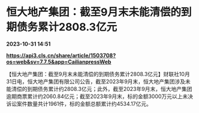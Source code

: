 # 恒大地产集团：截至9月末未能清偿的到期债务累计2808.3亿元

**2023-10-31 14:51**

**https://api3.cls.cn/share/article/1503708?os=web&sv=7.7.5&app=CailianpressWeb**

【恒大地产集团：截至9月末未能清偿的到期债务累计2808.3亿元】财联社10月31日电，恒大地产集团有限公司公告，截至2023年9月末，恒大地产集团涉及未能清偿的到期债务累计约2808.3亿元；此外，截至2023年9月末，恒大地产集团逾期商票累计约2060.84亿元；截至2023年9月末，标的金额3000万元以上未决诉讼案件数量共计1961件，标的金额总额累计约4534.17亿元。